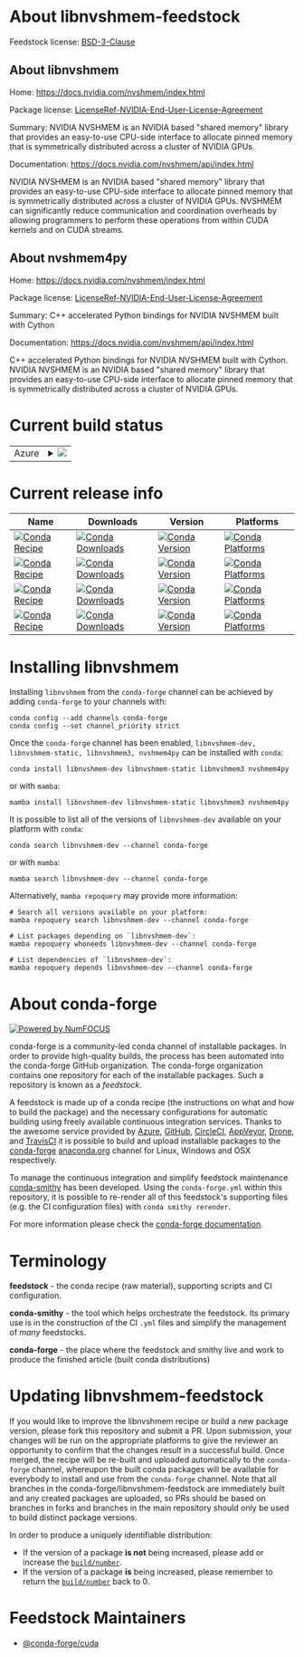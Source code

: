 About libnvshmem-feedstock
==========================

Feedstock license: [BSD-3-Clause](https://github.com/conda-forge/libnvshmem-feedstock/blob/main/LICENSE.txt)


About libnvshmem
----------------

Home: https://docs.nvidia.com/nvshmem/index.html

Package license: [LicenseRef-NVIDIA-End-User-License-Agreement](https://docs.nvidia.com/nvshmem/api/sla.html)

Summary: NVIDIA NVSHMEM is an NVIDIA based "shared memory" library that provides an easy-to-use CPU-side interface to allocate pinned memory that is symmetrically distributed across a cluster of NVIDIA GPUs.

Documentation: https://docs.nvidia.com/nvshmem/api/index.html

NVIDIA NVSHMEM is an NVIDIA based "shared memory" library that provides an easy-to-use CPU-side interface to allocate pinned memory that is symmetrically distributed across a cluster of NVIDIA GPUs.
NVSHMEM can significantly reduce communication and coordination overheads by allowing programmers to perform these operations from within CUDA kernels and on CUDA streams.


About nvshmem4py
----------------

Home: https://docs.nvidia.com/nvshmem/index.html

Package license: [LicenseRef-NVIDIA-End-User-License-Agreement](https://docs.nvidia.com/nvshmem/api/sla.html)

Summary: C++ accelerated Python bindings for NVIDIA NVSHMEM built with Cython

Documentation: https://docs.nvidia.com/nvshmem/api/index.html

C++ accelerated Python bindings for NVIDIA NVSHMEM built with Cython. NVIDIA NVSHMEM is an NVIDIA based "shared memory" library that provides an easy-to-use CPU-side interface to allocate pinned memory that is symmetrically distributed across a cluster of NVIDIA GPUs.


Current build status
====================


<table>
    
  <tr>
    <td>Azure</td>
    <td>
      <details>
        <summary>
          <a href="https://dev.azure.com/conda-forge/feedstock-builds/_build/latest?definitionId=24843&branchName=main">
            <img src="https://dev.azure.com/conda-forge/feedstock-builds/_apis/build/status/libnvshmem-feedstock?branchName=main">
          </a>
        </summary>
        <table>
          <thead><tr><th>Variant</th><th>Status</th></tr></thead>
          <tbody><tr>
              <td>linux_64_c_stdlib_version2.28cuda_compiler_version12.9</td>
              <td>
                <a href="https://dev.azure.com/conda-forge/feedstock-builds/_build/latest?definitionId=24843&branchName=main">
                  <img src="https://dev.azure.com/conda-forge/feedstock-builds/_apis/build/status/libnvshmem-feedstock?branchName=main&jobName=linux&configuration=linux%20linux_64_c_stdlib_version2.28cuda_compiler_version12.9" alt="variant">
                </a>
              </td>
            </tr><tr>
              <td>linux_64_c_stdlib_version2.28cuda_compiler_version13.0</td>
              <td>
                <a href="https://dev.azure.com/conda-forge/feedstock-builds/_build/latest?definitionId=24843&branchName=main">
                  <img src="https://dev.azure.com/conda-forge/feedstock-builds/_apis/build/status/libnvshmem-feedstock?branchName=main&jobName=linux&configuration=linux%20linux_64_c_stdlib_version2.28cuda_compiler_version13.0" alt="variant">
                </a>
              </td>
            </tr><tr>
              <td>linux_aarch64_c_stdlib_version2.28cuda_compiler_version12.9</td>
              <td>
                <a href="https://dev.azure.com/conda-forge/feedstock-builds/_build/latest?definitionId=24843&branchName=main">
                  <img src="https://dev.azure.com/conda-forge/feedstock-builds/_apis/build/status/libnvshmem-feedstock?branchName=main&jobName=linux&configuration=linux%20linux_aarch64_c_stdlib_version2.28cuda_compiler_version12.9" alt="variant">
                </a>
              </td>
            </tr><tr>
              <td>linux_aarch64_c_stdlib_version2.28cuda_compiler_version13.0</td>
              <td>
                <a href="https://dev.azure.com/conda-forge/feedstock-builds/_build/latest?definitionId=24843&branchName=main">
                  <img src="https://dev.azure.com/conda-forge/feedstock-builds/_apis/build/status/libnvshmem-feedstock?branchName=main&jobName=linux&configuration=linux%20linux_aarch64_c_stdlib_version2.28cuda_compiler_version13.0" alt="variant">
                </a>
              </td>
            </tr>
          </tbody>
        </table>
      </details>
    </td>
  </tr>
</table>

Current release info
====================

| Name | Downloads | Version | Platforms |
| --- | --- | --- | --- |
| [![Conda Recipe](https://img.shields.io/badge/recipe-libnvshmem--dev-green.svg)](https://anaconda.org/conda-forge/libnvshmem-dev) | [![Conda Downloads](https://img.shields.io/conda/dn/conda-forge/libnvshmem-dev.svg)](https://anaconda.org/conda-forge/libnvshmem-dev) | [![Conda Version](https://img.shields.io/conda/vn/conda-forge/libnvshmem-dev.svg)](https://anaconda.org/conda-forge/libnvshmem-dev) | [![Conda Platforms](https://img.shields.io/conda/pn/conda-forge/libnvshmem-dev.svg)](https://anaconda.org/conda-forge/libnvshmem-dev) |
| [![Conda Recipe](https://img.shields.io/badge/recipe-libnvshmem--static-green.svg)](https://anaconda.org/conda-forge/libnvshmem-static) | [![Conda Downloads](https://img.shields.io/conda/dn/conda-forge/libnvshmem-static.svg)](https://anaconda.org/conda-forge/libnvshmem-static) | [![Conda Version](https://img.shields.io/conda/vn/conda-forge/libnvshmem-static.svg)](https://anaconda.org/conda-forge/libnvshmem-static) | [![Conda Platforms](https://img.shields.io/conda/pn/conda-forge/libnvshmem-static.svg)](https://anaconda.org/conda-forge/libnvshmem-static) |
| [![Conda Recipe](https://img.shields.io/badge/recipe-libnvshmem3-green.svg)](https://anaconda.org/conda-forge/libnvshmem3) | [![Conda Downloads](https://img.shields.io/conda/dn/conda-forge/libnvshmem3.svg)](https://anaconda.org/conda-forge/libnvshmem3) | [![Conda Version](https://img.shields.io/conda/vn/conda-forge/libnvshmem3.svg)](https://anaconda.org/conda-forge/libnvshmem3) | [![Conda Platforms](https://img.shields.io/conda/pn/conda-forge/libnvshmem3.svg)](https://anaconda.org/conda-forge/libnvshmem3) |
| [![Conda Recipe](https://img.shields.io/badge/recipe-nvshmem4py-green.svg)](https://anaconda.org/conda-forge/nvshmem4py) | [![Conda Downloads](https://img.shields.io/conda/dn/conda-forge/nvshmem4py.svg)](https://anaconda.org/conda-forge/nvshmem4py) | [![Conda Version](https://img.shields.io/conda/vn/conda-forge/nvshmem4py.svg)](https://anaconda.org/conda-forge/nvshmem4py) | [![Conda Platforms](https://img.shields.io/conda/pn/conda-forge/nvshmem4py.svg)](https://anaconda.org/conda-forge/nvshmem4py) |

Installing libnvshmem
=====================

Installing `libnvshmem` from the `conda-forge` channel can be achieved by adding `conda-forge` to your channels with:

```
conda config --add channels conda-forge
conda config --set channel_priority strict
```

Once the `conda-forge` channel has been enabled, `libnvshmem-dev, libnvshmem-static, libnvshmem3, nvshmem4py` can be installed with `conda`:

```
conda install libnvshmem-dev libnvshmem-static libnvshmem3 nvshmem4py
```

or with `mamba`:

```
mamba install libnvshmem-dev libnvshmem-static libnvshmem3 nvshmem4py
```

It is possible to list all of the versions of `libnvshmem-dev` available on your platform with `conda`:

```
conda search libnvshmem-dev --channel conda-forge
```

or with `mamba`:

```
mamba search libnvshmem-dev --channel conda-forge
```

Alternatively, `mamba repoquery` may provide more information:

```
# Search all versions available on your platform:
mamba repoquery search libnvshmem-dev --channel conda-forge

# List packages depending on `libnvshmem-dev`:
mamba repoquery whoneeds libnvshmem-dev --channel conda-forge

# List dependencies of `libnvshmem-dev`:
mamba repoquery depends libnvshmem-dev --channel conda-forge
```


About conda-forge
=================

[![Powered by
NumFOCUS](https://img.shields.io/badge/powered%20by-NumFOCUS-orange.svg?style=flat&colorA=E1523D&colorB=007D8A)](https://numfocus.org)

conda-forge is a community-led conda channel of installable packages.
In order to provide high-quality builds, the process has been automated into the
conda-forge GitHub organization. The conda-forge organization contains one repository
for each of the installable packages. Such a repository is known as a *feedstock*.

A feedstock is made up of a conda recipe (the instructions on what and how to build
the package) and the necessary configurations for automatic building using freely
available continuous integration services. Thanks to the awesome service provided by
[Azure](https://azure.microsoft.com/en-us/services/devops/), [GitHub](https://github.com/),
[CircleCI](https://circleci.com/), [AppVeyor](https://www.appveyor.com/),
[Drone](https://cloud.drone.io/welcome), and [TravisCI](https://travis-ci.com/)
it is possible to build and upload installable packages to the
[conda-forge](https://anaconda.org/conda-forge) [anaconda.org](https://anaconda.org/)
channel for Linux, Windows and OSX respectively.

To manage the continuous integration and simplify feedstock maintenance
[conda-smithy](https://github.com/conda-forge/conda-smithy) has been developed.
Using the ``conda-forge.yml`` within this repository, it is possible to re-render all of
this feedstock's supporting files (e.g. the CI configuration files) with ``conda smithy rerender``.

For more information please check the [conda-forge documentation](https://conda-forge.org/docs/).

Terminology
===========

**feedstock** - the conda recipe (raw material), supporting scripts and CI configuration.

**conda-smithy** - the tool which helps orchestrate the feedstock.
                   Its primary use is in the construction of the CI ``.yml`` files
                   and simplify the management of *many* feedstocks.

**conda-forge** - the place where the feedstock and smithy live and work to
                  produce the finished article (built conda distributions)


Updating libnvshmem-feedstock
=============================

If you would like to improve the libnvshmem recipe or build a new
package version, please fork this repository and submit a PR. Upon submission,
your changes will be run on the appropriate platforms to give the reviewer an
opportunity to confirm that the changes result in a successful build. Once
merged, the recipe will be re-built and uploaded automatically to the
`conda-forge` channel, whereupon the built conda packages will be available for
everybody to install and use from the `conda-forge` channel.
Note that all branches in the conda-forge/libnvshmem-feedstock are
immediately built and any created packages are uploaded, so PRs should be based
on branches in forks and branches in the main repository should only be used to
build distinct package versions.

In order to produce a uniquely identifiable distribution:
 * If the version of a package **is not** being increased, please add or increase
   the [``build/number``](https://docs.conda.io/projects/conda-build/en/latest/resources/define-metadata.html#build-number-and-string).
 * If the version of a package **is** being increased, please remember to return
   the [``build/number``](https://docs.conda.io/projects/conda-build/en/latest/resources/define-metadata.html#build-number-and-string)
   back to 0.

Feedstock Maintainers
=====================

* [@conda-forge/cuda](https://github.com/orgs/conda-forge/teams/cuda/)

